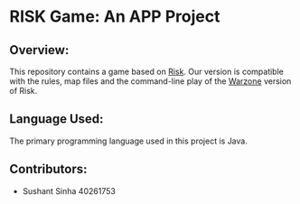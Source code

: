 # RISK Game: An APP Project

## Overview:

This repository contains a game based on [Risk](https://store.steampowered.com/app/1128810/RISK_Global_Domination/). Our version is compatible with the rules, map files and the command-line play of the [Warzone](https://www.warzone.com/) version of Risk.

## Language Used:

The primary programming language used in this project is Java.

## Contributors:

- Sushant Sinha 40261753
